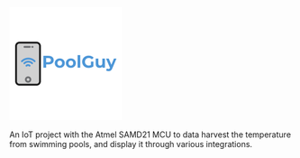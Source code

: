 ![image](meta/fbbadb1f-33be-4b10-91f8-48df4d4303f2_200x200.png)

An IoT project with the Atmel SAMD21 MCU to data harvest the temperature from swimming pools, and display it through various integrations.
